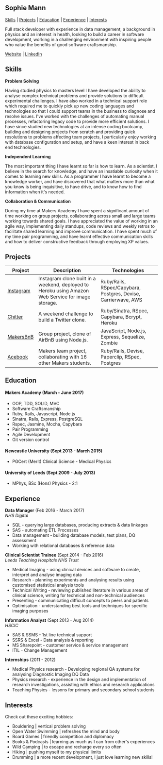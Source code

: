 ## Sophie Mann

[Skills](#skills) | [Projects](#projects) | [Education](#education) | [Experience](#experience) | [Interests](#interests)

Full stack developer with experience in data management, a background in physics and an interest in health, looking to build a career in software development, working in a challenging environment with inspiring people who value the benefits of good software craftsmanship.

[Website](https://mann-made-code.herokuapp.com/) | [LinkedIn](https://www.linkedin.com/in/sophie-mann)

## Skills

**Problem Solving**

Having studied physics to masters level I have developed the ability to analyse complex technical problems and provide solutions to difficult experimental challenges. I have also worked in a technical support role which required me to quickly pick up new coding languages and technologies so that I could support teams in the business to diagnose and resolve issues. I've worked with the challenges of automating manual processes, refactoring legacy code to provide more efficient solutions. I have since studied new technologies at an intense coding bootcamp, building and designing projects from scratch and providing quick resolutions to problems affecting team projects, I particularly enjoy working with database configuration and setup, and have a keen interest in back end technologies.

**Independent Learning**

The most important thing I have learnt so far is how to learn. As a scientist, I believe in the search for knowledge, and have an insatiable curiosity when it comes to learning new skills. As a programmer I have learnt to become a knowledge worker, and have discovered that what matters more than what you know is being inquisitive, to have drive, and to know how to find information when it's needed.

**Collaboration & Communication**

During my time at Makers Academy I have spent a significant amount of time working on group projects, collaborating across small and large teams working towards shared goals. I have appreciated the value of working in an agile way, implementing daily standups, code reviews and weekly retros to facilitate shared learning and improve communication. I have spent much of my time pair programming, and have learnt effective communication skills and how to deliver constructive feedback through employing XP values.

## Projects

| Project   | Description | Technologies |
|---        |---         |---           |
| [Instagram](https://github.com/sophieklm/instagram) | Instagram clone built in a weekend, deployed to Heroku using Amazon Web Service for image storage.  | Ruby/Rails, RSpec/Capybara, Postgres, Devise, Carrierwave, AWS |
| [Chitter](https://github.com/sophieklm/chitter) | A weekend challenge to build a Twitter clone.| Ruby/Sinatra, RSpec, Capybara, Bcrypt, Heroku  |
|[MakersBnB](https://github.com/sophieklm/makersbnb)| Group project, clone of AirBnB using Node.js. | JavaScript, Node.js, Express, Sequelize, Zombie |
|[Acebook](https://github.com/sophieklm/acebook)| Makers team project, collaborating with 16 other Makers students. | Ruby/Rails, Devise, Paperclip, RSpec, Postgres |

## Education

#### Makers Academy (March - June 2017)

- OOP, TDD, SOLID, MVC
- Software Craftsmanship
- Ruby, Rails, Javascript, Node.js
- Sinatra, Rails, Express, PostgreSQL
- Rspec, Jasmine, Mocha, Capybara
- Pair Programming
- Agile Development
- Git version control

#### Newcastle University (Sept 2013 - March 2015)

- PGCert (Merit) Clinical Science - Medical Physics

#### University of Leeds (Sept 2009 - July 2013)

- MPhys, BSc (Hons) Physics - 2:1

## Experience

**Data Manager** (Feb 2016 - March 2017)    
*NHS Digital*  

- SQL - querying large databases, producing extracts & data linkages
- SAS - automating ETL Processes
- Data management - building database models, test plans, DQ assessment
- Working with relational databases & reference data

**Clinical Scientist Trainee** (Sept 2014 - Feb 2016)   
*Leeds Teaching Hospitals NHS Trust*  

- Medical Imaging - using clinical devices and software to create, interpret and analyse imaging data
- Research - planning experiments and analysing results using customised statistical analysis tools
- Technical Writing - reviewing published literature in various areas of clinical science, writing for technical and non-technical audiences
- Presenting - communicating difficult concepts to peers and patients
- Optimisation - understanding best tools and techniques for specific imaging purposes

**Information Analyst** (Sept 2013 - Aug 2014)    
*HSCIC*  

- SAS & SSMS - 1st line technical support
- SSRS & Excel - Data analysis & reporting
- MS Sharepoint - customer service & service management
- ITIL - Change Management

**Internships** (2011 - 2012)

- Medical Physics research - Developing regional QA systems for analysing Diagnostic Imaging DQ Data
- Physics research - experience in the design and implementation of research investigations, assisting with ethics and research applications
- Teaching Physics - lessons for primary and secondary school students

## Interests

Check out these exciting hobbies:
- Bouldering | vertical problem solving
- Open Water Swimming | refreshes the mind and body
- Board Games | friendly competition and diplomacy
- Books & Podcasts | learning as much as I can from other's experiences
- Wild Camping | to escape and recharge every so often
- Hiking | pushing myself to my physical limits
- Drumming | a more recent development, I just love learning new skills!
